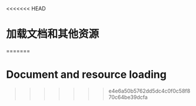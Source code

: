 <<<<<<< HEAD
# 加载文档和其他资源
=======

# Document and resource loading
>>>>>>> e4e6a50b5762dd5dc4c0f0c58f870c64be39dcfa
